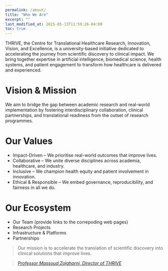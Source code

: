 ```yaml
---
permalink: /about/
title: "Who We Are"
excerpt: ""
last_modified_at: 2025-05-13T11:59:26-04:00
toc: true
---
```



THRIVE, the Centre for Translational Healthcare Research, Innovation, Vision, and Excellence,  is a university-based initiative dedicated to accelerating the journey from scientific discovery to clinical impact. We bring together expertise in artificial intelligence, biomedical science, health systems, and patient engagement to transform how healthcare is delivered and experienced.


# Vision & Mission
We aim to bridge the gap between academic research and real-world implementation by fostering interdisciplinary collaboration, clinical partnerships, and translational readiness from the outset of research programmes.

# Our Values
- Impact-Driven – We prioritise real-world outcomes that improve lives.
- Collaborative – We unite diverse disciplines across academia, healthcare, and industry.
- Inclusive – We champion health equity and patient involvement in innovation.
- Ethical & Responsible – We embed governance, reproducibility, and fairness in all we do.



# Our Ecosystem
- Our Team (provide links to the correpoding web pages)
- Research Projects
- Infrastructure & Platforms
- Partnerships

> Our mission is to accelerate the translation of scientific discovery into clinical solutions that improve lives.

> <cite><a href="https://www.uwl.ac.uk/staff/massoud-zolgharni">Professor Massoud Zolgharni, Director of THRIVE</a></cite>
